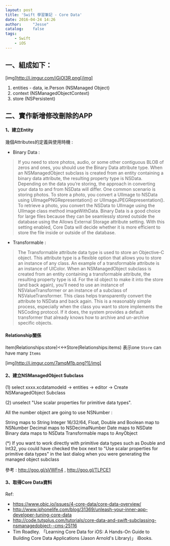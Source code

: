 ```yaml
---
layout: post
title: 'Swift 學習筆記 - Core Data'
date: 2016-04-24 14:26
author:     "Jesse"
catalog:    false
tags:
    - Swift
    - iOS
---
```


## 一、組成如下：
[img]http://i.imgur.com/iGjOl3R.png[/img]

1. entities - data, ie.Person (NSManaged Object)
2. context (NSManagedObjectContext)
3. store (NSPersistent)

## 二、實作新增修改刪除的APP

#### 1、建立Entity

幾個Attributes的定義與使用時機 :
- Binary Data :
> If you need to store photos, audio, or some other contiguous BLOB of zeros and ones, you should use the Binary Data attribute type. When an NSManagedObject subclass is created from an entity containing a binary data attribute, the resulting property type is NSData. Depending on the data you’re storing, the approach in converting your data to and from NSData will differ. One common scenario is storing photos. To store a photo, you convert a UIImage to NSData using UIImagePNGRepresentation() or UIImageJPEGRepresentation(). To retrieve a photo, you convert the NSData to UIImage using the UIImage class method imageWithData. Binary Data is a good choice for large files because they can be seamlessly stored outside the database using the Allows External Storage attribute setting. With this setting enabled, Core Data will decide whether it is more efficient to store the file inside or outside of the database.

- Transformable :
> The Transformable attribute data type is used to store an Objective-C object. This attribute type is a flexible option that allows you to store an instance of any class. An example of a transformable attribute is an instance of UIColor. When an NSManagedObject subclass is created from an entity containing a transformable attribute, the resulting property type is id. For the id object to make it into the store (and back again), you’ll need to use an instance of NSValueTransformer or an instance of a subclass of NSValueTransformer. This class helps transparently convert the attribute to NSData and back again. This is a reasonably simple process, especially when the class you want to store implements the NSCoding protocol. If it does, the system provides a default transformer that already knows how to archive and un-archive specific objects.

#### Relationship關係

Item(Relationships:store)<<->Store(Relationships:items)
表示one `Store` can have many `Items`

[img]http://i.imgur.com/7amqM1b.png?1[/img]

#### 2、建立NSManagedObject Subclass

(1) select xxxx.xcdatamodeld -> entities -> editor -> Create NSManagedObject Subclass

(2) unselect "Use scalar properties for primitive data types".

All the number object are going to use NSNumber :

>
String maps to String
Integer 16/32/64, Float, Double and Boolean map to NSNumber
Decimal maps to NSDecimalNumber
Date maps to NSDate
Binary data maps to NSData
Transformable maps to AnyObject

(*) If you want to work directly with primitive data types such as Double and Int32, you could have checked the box next to "Use scalar properties for primitive data types" in the last dialog when you were generating the managed object subclass

參考 : http://goo.gl/sVWFn4 , http://goo.gl/TLPCE1

#### 3、取得Core Data資料


Ref:
- https://www.objc.io/issues/4-core-data/core-data-overview/
- http://www.iphonelife.com/blog/31369/unleash-your-inner-app-developer-tuning-core-data
- http://code.tutsplus.com/tutorials/core-data-and-swift-subclassing-nsmanagedobject--cms-25116
- Tim Roadley. 「Learning Core Data for iOS: A Hands-On Guide to Building Core Data Applications (Jason Arnold's Library)」 iBooks.
